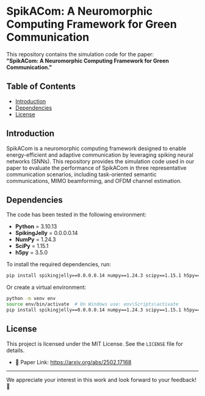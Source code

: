 # SpikACom: A Neuromorphic Computing Framework for Green Communication

This repository contains the simulation code for the paper:  
**"SpikACom: A Neuromorphic Computing Framework for Green Communication."**

## Table of Contents
- [Introduction](#introduction)
- [Dependencies](#dependencies)
- [License](#license)

## Introduction

SpikACom is a neuromorphic computing framework designed to enable energy-efficient and adaptive communication by leveraging spiking neural networks (SNNs). This repository provides the simulation code used in our paper to evaluate the performance of SpikACom in three representative communication scenarios, including task-oriented semantic communications, MIMO beamforming, and OFDM channel estimation.

## Dependencies

The code has been tested in the following environment:

- **Python** = 3.10.13
- **SpikingJelly** = 0.0.0.0.14
- **NumPy** = 1.24.3
- **SciPy** = 1.15.1
- **h5py** = 3.5.0

To install the required dependencies, run:

```sh
pip install spikingjelly==0.0.0.0.14 numpy==1.24.3 scipy==1.15.1 h5py==3.5.0
```
Or create a virtual environment:

```sh
python -m venv env
source env/bin/activate  # On Windows use: env\Scripts\activate
pip install spikingjelly==0.0.0.0.14 numpy==1.24.3 scipy==1.15.1 h5py==3.5.0
```

## License

This project is licensed under the MIT License. See the `LICENSE` file for details.

- 📄 Paper Link: https://arxiv.org/abs/2502.17168

---

We appreciate your interest in this work and look forward to your feedback! 🚀
